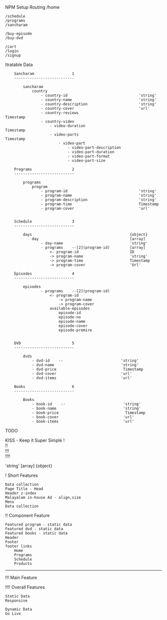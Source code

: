 NPM Setup
Routing
    /home

    /schedule
    /programs
    /sancharam

    /buy-episode
    /buy-dvd

    /cart
    /login
    /signup
Itratable Data

        Sancharam                 1
        ---------------------------

            sancharam  
                country  
                    - country-id                                'string'
                    - country-name                              'string'
                    - country-description                       'string'
                    - country-cover                             'url'
                    - country-reviews                              Timestamp
                    - country-video
                        - video-duration                              Timestamp
                        - video-parts                              Timestamp
                            - video-part
                                - video-part-description
                                - video-part-duration
                                - video-part-format
                                - video-part-size

        Programs                  2
        ---------------------------

            programs
                program
                    - program-id                                'string'
                    - program-name                              'string'
                    - program-description                       'string'
                    - program-time                              Timestamp
                    - program-cover                             'url'


        Schedule                  3
        ---------------------------

            days                                            {object}
                day                                         [array]
                    - day-name                              'string'
                    - programs    --[2](program-id)         [array]
                        <- program-id                       ID
                        -> program-name                     'string'
                        -> program-time                     Timestamp
                        -> program-cover                    'Url'
        
        Episodes                  4
        ---------------------------

            episodes                                            
                    - programs    --[2](program-id)         
                        <- program-id                     
                            -> program-name                    
                            -> program-cover                    
                        available-episodes
                            episode-id
                            episode-no
                            episode-name
                            episode-cover
                            episode-premire
                            

        DVD                       5
        ---------------------------

            dvds
                - dvd-id    --                          'string'
                - dvd-name                              'string'
                - dvd-price                              Timestamp
                - dvd-cover                             'url'
                - dvd-items                             'url'

        Books                     6
        ---------------------------

            Books
                - book-id    --                          'string'
                - book-name                              'string'
                - book-price                              Timestamp
                - book-cover                             'url'
                - book-items                             'url'


TODO

KISS - Keep it Super Simple
!       
!!      
!!!     
!!!!    

'string'
[array]
{object}


!  Short Features

    Data collection
    Page Title - Head
    Header z-index
    Malayalam in-house Ad - align,size
    Menu
    Data collection

!! Component Feature

    Featured program - static data
    Featured dvd - static data
    Featured books - static data
    Header
    Footer
    footer links
        Home
        Programs
        Schedule
        Products

---------------------------------------------------

!!! Main Feature

!!!! Overall Features

    Static Data
    Responsive

    Dynamic Data
    Go Live





